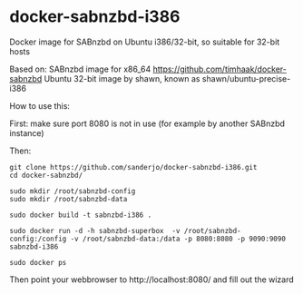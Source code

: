 docker-sabnzbd-i386
===================

Docker image for SABnzbd on Ubuntu i386/32-bit, so suitable for 32-bit hosts

Based on:
SABnzbd image for x86_64 https://github.com/timhaak/docker-sabnzbd
Ubuntu 32-bit image by shawn, known as shawn/ubuntu-precise-i386

How to use this:

First: make sure port 8080 is not in use (for example by another SABnzbd instance)

Then:
```
git clone https://github.com/sanderjo/docker-sabnzbd-i386.git
cd docker-sabnzbd/

sudo mkdir /root/sabnzbd-config
sudo mkdir /root/sabnzbd-data

sudo docker build -t sabnzbd-i386 .

sudo docker run -d -h sabnzbd-superbox  -v /root/sabnzbd-config:/config -v /root/sabnzbd-data:/data -p 8080:8080 -p 9090:9090 sabnzbd-i386

sudo docker ps

```
Then point your webbrowser to http://localhost:8080/ and fill out the wizard
